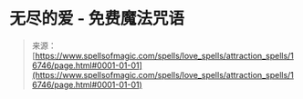<!--yml

category: 未分类

date: 2024-06-12 18:57:26

-->

# 无尽的爱 - 免费魔法咒语

> 来源：[https://www.spellsofmagic.com/spells/love_spells/attraction_spells/16746/page.html#0001-01-01](https://www.spellsofmagic.com/spells/love_spells/attraction_spells/16746/page.html#0001-01-01)
